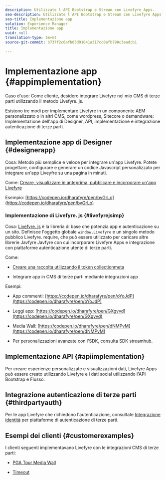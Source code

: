 ```yaml
---
description: Utilizzate l'API Bootstrap e Stream con Livefyre Apps.
seo-description: Utilizzate l'API Bootstrap e Stream con Livefyre Apps.
seo-title: Implementazione app
solution: Experience Manager
title: Implementazione app
uuid: null
translation-type: tm+mt
source-git-commit: b737f2c6afb03d91041a317cc0afb790c3eadcb1

---
```


# Implementazione app {#appimplementation}

Caso d'uso: Come cliente, desidero integrare Livefyre nel mio CMS di terze parti utilizzando il metodo Livefyre. js.

Esistono tre modi per implementare Livefyre in un componente AEM personalizzato o in altri CMS, come wordpress, Sitecore o demandware: Implementazione dell'app di Designer, API, implementazione e integrazione autenticazione di terze parti.

## Implementazione app di Designer {#designerapp}

Cosa: Metodo più semplice e veloce per integrare un'app Livefyre. Potete progettare, configurare e generare un codice Javascript personalizzato per integrare un'app Liveyfre su una pagina in minuti.

Come: [Creare, visualizzare in anteprima, pubblicare e incorporare un'app Livefyre](/help/using/c-about-apps/c-create-an-app.md)

Esempio: [https://codepen.io/dharafyre/pen/bvGrLo](https://codepen.io/dharafyre/pen/bvGrLo)

### Implementazione di Livefyre. js {#livefyrejsimp}

Cosa: [Livefyre. js](/help/implementation/c-livefyre.js.md) è la libreria di base che potenzia app e autenticazione su un sito. Definisce l'oggetto globale `window.Livefyre` e un singolo metodo pubblico Livefyre. require, che può essere utilizzato per caricare altre librerie Javfyre Javfyre con cui incorporare Livefyre Apps e integrazione con piattaforme autenticazione utente di terze parti.

Come:

* [Creare una raccolta utilizzando il token collectionmeta](/help/implementation/t-create-a-collectionmeta-token.md)

* Integrare app in CMS di terze parti mediante integrazioni app

Esempi:

* App commenti: [https://codepen.io/dharafyre/pen/oYoJdP](https://codepen.io/dharafyre/pen/oYoJdP)

* Leggi app: [https://codepen.io/dharafyre/pen/GXgvvd](https://codepen.io/dharafyre/pen/GXgvvd)

* Media Wall: [https://codepen.io/dharafyre/pen/dNMPvM](https://codepen.io/dharafyre/pen/dNMPvM)

* Per personalizzazioni avanzate con l'SDK, consulta SDK streamhub.

## Implementazione API {#apiimplementation}

Per creare esperienze personalizzate e visualizzazioni dati, Livefyre Apps può essere creato utilizzando Livefyre e i dati social utilizzando l'API Bootstrap e Flusso.

## Integrazione autenticazione di terze parti {#thirdpartyauth}

Per le app Livefyre che richiedono l'autenticazione, consultate [Integrazione identità](/help/implementation/t-about-identity-integration/t-about-identity-integration.md) per piattaforme di autenticazione di terze parti.

## Esempi dei clienti {#customerexamples}

I clienti seguenti implementavano Livefyre con le integrazioni CMS di terze parti:

* [PGA Tour Media Wall](https://www.pgatour.com/social-hub.html)

* [Timeout](https://www.timeout.com/london/restaurants/forest-bar-kitchen#tab_panel_3)

